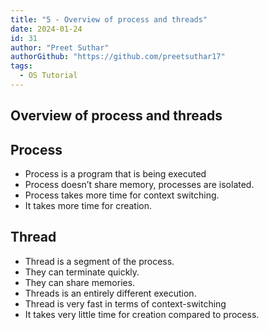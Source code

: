 ```yaml
---
title: "5 - Overview of process and threads"
date: 2024-01-24
id: 31
author: "Preet Suthar"
authorGithub: "https://github.com/preetsuthar17"
tags:
  - OS Tutorial
---
```


## Overview of process and threads

## Process

  - Process is a program that is being executed
  - Process doesn’t share memory, processes are isolated.
  - Process takes more time for context switching.
  - It takes more time for creation.

## Thread

  - Thread is a segment of the process.
  - They can terminate quickly.
  - They can share memories.
  - Threads is an entirely different execution.
  - Thread is very fast in terms of context-switching
  - It takes very little time for creation compared to process.
